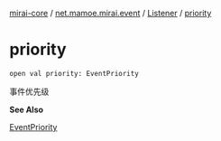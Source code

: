[mirai-core](../../index.md) / [net.mamoe.mirai.event](../index.md) / [Listener](index.md) / [priority](./priority.md)

# priority

`open val priority: EventPriority`

事件优先级

**See Also**

[EventPriority](-event-priority/index.md)

